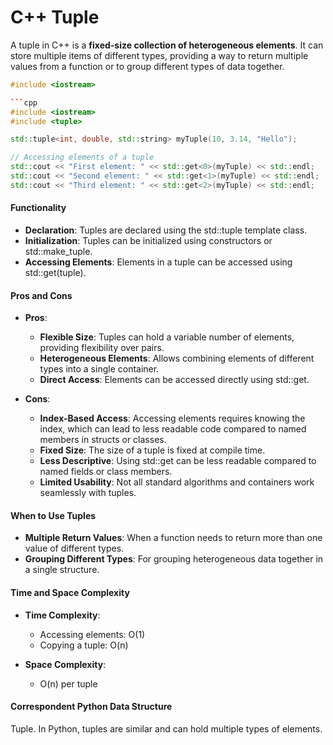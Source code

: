 # C++ Tuple

A tuple in C++ is a **fixed-size collection of heterogeneous elements**. It can store multiple items of different types, providing a way to return multiple values from a function or to group different types of data together.

```cpp
#include <iostream>

```cpp
#include <iostream>
#include <tuple>

std::tuple<int, double, std::string> myTuple(10, 3.14, "Hello");

// Accessing elements of a tuple
std::cout << "First element: " << std::get<0>(myTuple) << std::endl;
std::cout << "Second element: " << std::get<1>(myTuple) << std::endl;
std::cout << "Third element: " << std::get<2>(myTuple) << std::endl;
```

#### Functionality
- **Declaration**: Tuples are declared using the std::tuple template class.
- **Initialization**: Tuples can be initialized using constructors or std::make_tuple.
- **Accessing Elements**: Elements in a tuple can be accessed using std::get<index>(tuple).

#### Pros and Cons 
- **Pros**:

    - **Flexible Size**: Tuples can hold a variable number of elements, providing flexibility over pairs.
    - **Heterogeneous Elements**: Allows combining elements of different types into a single container.
    - **Direct Access**: Elements can be accessed directly using std::get.

- **Cons**:

    - **Index-Based Access**: Accessing elements requires knowing the index, which can lead to less readable code compared to named members in structs or classes.
    - **Fixed Size**: The size of a tuple is fixed at compile time.
    - **Less Descriptive**: Using std::get<index> can be less readable compared to named fields or class members.
    - **Limited Usability**: Not all standard algorithms and containers work seamlessly with tuples.

#### When to Use Tuples
- **Multiple Return Values**: When a function needs to return more than one value of different types.
- **Grouping Different Types**: For grouping heterogeneous data together in a single structure.

#### Time and Space Complexity
- **Time Complexity**:

    - Accessing elements: O(1)
    - Copying a tuple: O(n)

- **Space Complexity**:
    - O(n) per tuple

#### Correspondent Python Data Structure
Tuple. In Python, tuples are similar and can hold multiple types of elements.